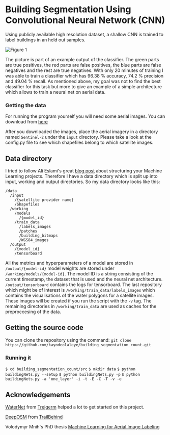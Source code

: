 # Building Segmentation Using Convolutional Neural Network (CNN)

Using publicly available high resolution dataset, a shallow CNN is trained to label buildings in an held out samples.

![Figure 1](/images/R1.tif)

The picture is part of an example output of the classifier. The green parts are true positives, the red parts are false positives, the blue parts are false negatives and the rest are true negatives. With only 20 minutes of training I was able to train a classifier which has 96.38 % accuracy, 74.2 % precision and 49.04 % recall. As mentioned above, my goal was not to find the best classifier for this task but more to give an example of a simple architecture which allows to train a neural net on aerial data. 


### Getting the data

For running the program yourself you will need some aerial images. You can download from [here](https://www.cs.toronto.edu/~vmnih/data/)

After you downloaded the images, place the aerial imagery in a directory named `Sentinel-2` under the `input` directory.
Please take a look at the config.py file to see which shapefiles belong to which satellite images.

## Data directory

I tried to follow Ali Eslami's great [blog post](http://arkitus.com/patterns-for-research-in-machine-learning/) about structuring your Machine Learning projects. Therefore I have a data directory which is split up into input, working and output directories. So my data directory looks like this:
```
/data
  /input
    /{satellite provider name}
    /Shapefiles
  /working
    /models
      /{model_id}
    /train_data
      /labels_images
      /patches
      /building_bitmaps
      /WGS84_images
  /output
    /{model_id}
    /tensorboard
```

All the metrics and hyperparameters of a model are stored in `/output/{model-id}` model weights are stored under `/working/models/{model-id}`. The model ID is a string consisting of the current timestamp, the dataset that is used and the neural net architecture. `/output/tensorboard` contains the logs for tensorboard. The last repository which might be of interest is `/working/train_data/labels_images` which contains the visualisations of the water polygons for a satellite images. These images will be created if you run the script with the `-v` tag. The remaining directories in `/working/train_data` are used as caches for the preproccesing of the data.

## Getting the source code

You can clone the repository using the command: `git clone https://github.com/kayodeolaleye/building_segmentation_count.git`

### Running it
`$ cd building_segmentation_count/src`
`$ mkdir data`
`$ python buildingNets.py --setup`
`$ python buildingNets.py -p`
`$ python buildingNets.py -a 'one_layer' -i -t -E -C -T -v -e`

## Acknowledgements
[WaterNet](https://github.com/treigerm/WaterNet) from [Treigerm](https://github.com/treigerm) helped a lot to get started on this project. 

[DeepOSM](https://github.com/trailbehind/DeepOSM) from [TrailBehind](https://github.com/trailbehind) 

Volodymyr Mnih's PhD thesis [Machine Learning for Aerial Image Labeling](https://www.cs.toronto.edu/~vmnih/docs/Mnih_Volodymyr_PhD_Thesis.pdf) 
